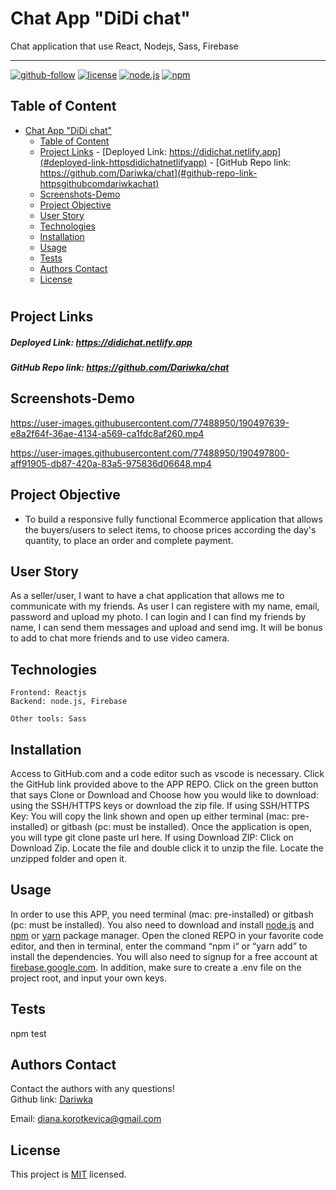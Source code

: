 # Chat App "DiDi chat"

Chat application that use React, Nodejs, Sass, Firebase

<hr>

[![github-follow](https://img.shields.io/github/followers/imbingz?label=Follow&logoColor=purple&style=social)](https://github.com/Dariwka)
[![license](https://img.shields.io/badge/License-MIT-brightgreen.svg)](https://choosealicense.com/licenses/mit/)
[![node.js](https://img.shields.io/node/v/c?color=pink)](https://nodejs.org/en/)
[![npm](https://img.shields.io/npm/v/npm?color=blue&logo=npm)](https://www.npmjs.com/package/inquirer)

## Table of Content

- [Chat App "DiDi chat"](#chat-app-didi-chat)
  - [Table of Content](#table-of-content)
  - [Project Links](#project-links)
        - [Deployed Link: https://didichat.netlify.app](#deployed-link-httpsdidichatnetlifyapp)
        - [GitHub Repo link: https://github.com/Dariwka/chat](#github-repo-link-httpsgithubcomdariwkachat)
  - [Screenshots-Demo](#screenshots-demo)
  - [Project Objective](#project-objective)
  - [User Story](#user-story)
  - [Technologies](#technologies)
  - [Installation](#installation)
  - [Usage](#usage)
  - [Tests](#tests)
  - [Authors Contact](#authors-contact)
  - [License](#license)

#

## Project Links

##### Deployed Link: https://didichat.netlify.app

##### GitHub Repo link: https://github.com/Dariwka/chat

## Screenshots-Demo

https://user-images.githubusercontent.com/77488950/190497639-e8a2f64f-36ae-4134-a569-ca1fdc8af260.mp4

https://user-images.githubusercontent.com/77488950/190497800-aff91905-db87-420a-83a5-975836d06648.mp4


## Project Objective

- To build a responsive fully functional Ecommerce application that allows the buyers/users to select items, to choose prices according the day's quantity, to place an order and complete payment.

## User Story

As a seller/user, I want to have a chat application that allows me to communicate with my friends. As user I can registere with my name, email, password and upload my photo. I can login and I can find my friends by name, I can send them messages and upload and send img. It will be bonus to add to chat more friends and to use video camera.

## Technologies

```
Frontend: Reactjs
Backend: node.js, Firebase

Other tools: Sass
```

## Installation

Access to GitHub.com and a code editor such as vscode is necessary. Click the GitHub link provided above to the APP REPO. Click on the green button that says Clone or Download and Choose how you would like to download: using the SSH/HTTPS keys or download the zip file. If using SSH/HTTPS Key: You will copy the link shown and open up either terminal (mac: pre-installed) or gitbash (pc: must be installed). Once the application is open, you will type git clone paste url here. If using Download ZIP: Click on Download Zip. Locate the file and double click it to unzip the file. Locate the unzipped folder and open it.

## Usage

In order to use this APP, you need terminal (mac: pre-installed) or gitbash (pc: must be installed). You also need to download and install [node.js](https://nodejs.org/en/) and [npm](www.npmjs.com) or [yarn](https://yarnpkg.com/) package manager. Open the cloned REPO in your favorite code editor, and then in terminal, enter the command “npm i“ or “yarn add” to install the dependencies. You will also need to signup for a free account at [firebase.google.com](https://firebase.google.com/). In addition, make sure to create a .env file on the project root, and input your own keys.

## Tests

npm test

## Authors Contact

Contact the authors with any questions!<br>
Github link: [Dariwka](https://github.com/Dariwka)<br>

Email: diana.korotkevica@gmail.com

## License

This project is [MIT](https://choosealicense.com/licenses/mit/) licensed.<br />

</i></p>

